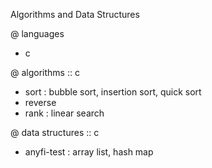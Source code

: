 Algorithms and Data Structures

@ languages
  - c

@ algorithms :: c
  - sort : bubble sort, insertion sort, quick sort
  - reverse
  - rank : linear search

@ data structures :: c
  - anyfi-test : array list, hash map 
	
